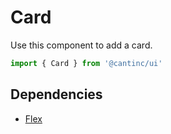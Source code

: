 # Card

Use this component to add a card.

```typescript
import { Card } from '@cantinc/ui'
```

## Dependencies

- [Flex](/ui/layout/flex)
